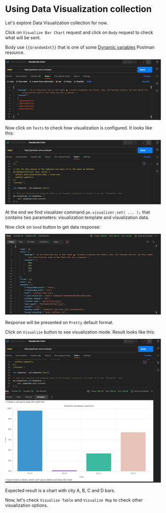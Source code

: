 # Using Data Visualization collection

Let's explore Data Visualization collection for now.

Click on `Visualize Bar Chart` request and click on `Body` request to check what will be sent.

Body use `{{$randomInt}}` that is one of some [Dynamic variables](https://learning.postman.com/docs/writing-scripts/script-references/variables-list/) Postman resource.

![Bar Chart visualization request body](images/visualization_bar_chart_request_body.png "Bar Chart visualization request body")

Now click on `Tests` to check how visualization is configured. It looks like this:

![Bar Chart visualization tests](images/visualization_bar_chart_tests.png "Bar Chart visualization tests")

At the end we find visualizer command `pm.visualizer.set( ... );` that contains two parameters: visualization template and visualization data.

Now click on `Send` button to get data response:

![Bar Chart visualization response body](images/visualization_bar_chart_response_body.png "Bar Chart visualization response body")

Response will be presented on `Pretty` default format.

Click on `Visualize` button to see visualization mode. Result looks like this:

![Bar Chart visualization](images/visualization_bar_chart_request_visualize.png "Bar Chart visualization")

Expected result is a chart with city A, B, C and D bars.

Now, let's check `Visualize Table` and `Visualize Map` to check other visualization options.
